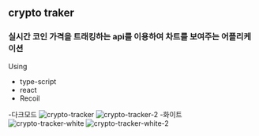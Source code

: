 ## crypto traker
### 실시간 코인 가격을 트래킹하는 api를 이용하여 차트를 보여주는 어플리케이션
Using 
- type-script
- react 
- Recoil

-다크모드
![crypto-tracker](https://user-images.githubusercontent.com/85508996/173172084-098c264a-036d-4213-af50-6abaa219cbc7.PNG)
![crypto-tracker-2](https://user-images.githubusercontent.com/85508996/173172091-b53ec57b-d66a-44ee-8b81-f40a45293192.PNG)
-화이트
![crypto-tracker-white](https://user-images.githubusercontent.com/85508996/173172093-08f5fc76-0a45-4da4-b88b-7c8ee4345831.PNG)
![crypto-tracker-white-2](https://user-images.githubusercontent.com/85508996/173172104-bf0b82ad-9833-4a0e-9514-f1396f6ac085.PNG)

